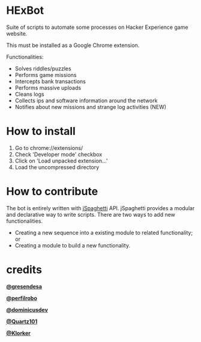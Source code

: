 # HExBot
Suite of scripts to automate some processes on Hacker Experience game website.

This must be installed as a Google Chrome extension.

Functionalities:
* Solves riddles/puzzles
* Performs game missions
* Intercepts bank transactions
* Performs massive uploads
* Cleans logs
* Collects ips and software information around the network
* Notifies about new missions and strange log activities (NEW)

# How to install
1. Go to chrome://extensions/
2. Check 'Developer mode' checkbox
3. Click on 'Load unpacked extension...'
4. Load the uncompressed directory

# How to contribute
The bot is entirely written with [jSpaghetti](https://github.com/gresendesa/jSpaghetti) API. jSpaghetti provides a modular and declarative way to write scripts.
There are two ways to add new functionalities.
* Creating a new sequence into a existing module to related functionality; or
* Creating a module to build a new functionality.

# credits
[**@gresendesa**](https://github.com/gresendesa)

[**@perfilrobo**](https://github.com/perfilrobo)

[**@dominicusdev**](https://github.com/dominicusdev)

[**@Quartz101**](https://github.com/Quartz101)

[**@Klorker**](https://github.com/Klorker)
